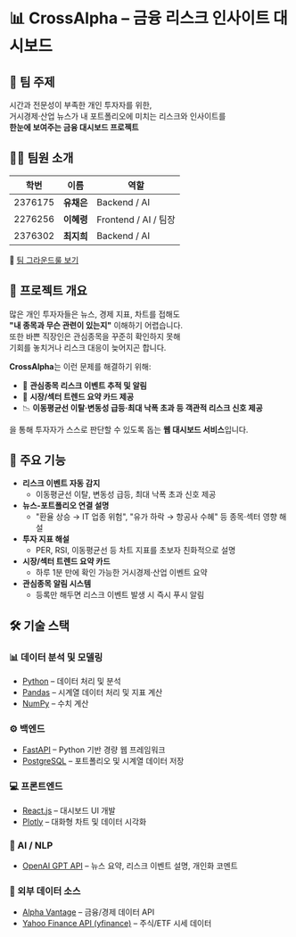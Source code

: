 # 📊 CrossAlpha – 금융 리스크 인사이트 대시보드  



## 📝 팀 주제  
시간과 전문성이 부족한 개인 투자자를 위한,  
거시경제·산업 뉴스가 내 포트폴리오에 미치는 리스크와 인사이트를  
**한눈에 보여주는 금융 대시보드 프로젝트**  



## 👩‍💻 팀원 소개  

| 학번 | 이름 | 역할 |
|------|------|------|
| 2376175 | **유채은** | Backend / AI |
| 2276256 | **이혜령** | Frontend / AI / 팀장 |
| 2376302 | **최지희** | Backend / AI |

📌 [팀 그라운드룰 보기](https://github.com/ahrixxx/Graduation-Project/blob/main/GroundRule.md)  



## 🚀 프로젝트 개요  
많은 개인 투자자들은 뉴스, 경제 지표, 차트를 접해도  
**"내 종목과 무슨 관련이 있는지"** 이해하기 어렵습니다.  
또한 바쁜 직장인은 관심종목을 꾸준히 확인하지 못해  
기회를 놓치거나 리스크 대응이 늦어지곤 합니다.  

**CrossAlpha**는 이런 문제를 해결하기 위해:  
- 📌 **관심종목 리스크 이벤트 추적 및 알림**  
- 📰 **시장/섹터 트렌드 요약 카드 제공**  
- 📉 **이동평균선 이탈·변동성 급등·최대 낙폭 초과 등 객관적 리스크 신호 제공**  

을 통해 투자자가 스스로 판단할 수 있도록 돕는 **웹 대시보드 서비스**입니다.  



## 🔑 주요 기능
- **리스크 이벤트 자동 감지**  
  - 이동평균선 이탈, 변동성 급등, 최대 낙폭 초과 신호 제공  
- **뉴스-포트폴리오 연결 설명**  
  - "환율 상승 → IT 업종 위험", "유가 하락 → 항공사 수혜" 등 종목·섹터 영향 해설  
- **투자 지표 해설**  
  - PER, RSI, 이동평균선 등 차트 지표를 초보자 친화적으로 설명  
- **시장/섹터 트렌드 요약 카드**  
  - 하루 1분 만에 확인 가능한 거시경제·산업 이벤트 요약  
- **관심종목 알림 시스템**  
  - 등록만 해두면 리스크 이벤트 발생 시 즉시 푸시 알림  



## 🛠 기술 스택  

### 📊 데이터 분석 및 모델링
- [Python](https://www.python.org) – 데이터 처리 및 분석  
- [Pandas](https://pandas.pydata.org) – 시계열 데이터 처리 및 지표 계산  
- [NumPy](https://numpy.org) – 수치 계산  

### ⚙️ 백엔드
- [FastAPI](https://fastapi.tiangolo.com) – Python 기반 경량 웹 프레임워크  
- [PostgreSQL](https://www.postgresql.org) – 포트폴리오 및 시계열 데이터 저장  

### 💻 프론트엔드
- [React.js](https://react.dev) – 대시보드 UI 개발  
- [Plotly](https://plotly.com) – 대화형 차트 및 데이터 시각화  

### 🤖 AI / NLP
- [OpenAI GPT API](https://platform.openai.com) – 뉴스 요약, 리스크 이벤트 설명, 개인화 코멘트  

### 📡 외부 데이터 소스
- [Alpha Vantage](https://www.alphavantage.co) – 금융/경제 데이터 API  
- [Yahoo Finance API (yfinance)](https://pypi.org/project/yfinance/) – 주식/ETF 시세 데이터  
